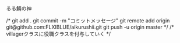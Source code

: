 るる鯖の神



<!-- pushの方法 --!>
/*
git add .
git commit -m "コミットメッセージ"
git remote add origin git@github.com:FLXIBLUE/aikurushii.git
git push -u origin master


*/

/*
villagerクラスに役職クラスを付与していく

*/

